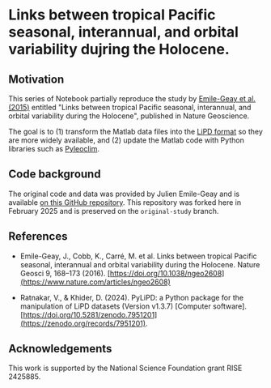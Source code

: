 # Links between tropical Pacific seasonal, interannual, and orbital variability dujring the Holocene. 

## Motivation

This series of Notebook partially reproduce the study by [Emile-Geay et al. (2015)](https://www.nature.com/articles/ngeo2608) entitled "Links between tropical Pacific seasonal, interannual, and orbital variability during the Holocene", published in Nature Geoscience. 

The goal is to (1) transform the Matlab data files into the [LiPD format](https://lipd.net) so they are more widely available, and (2) update the Matlab code with Python libraries such as [Pyleoclim](https://pyleoclim-util.readthedocs.io/en/latest/). 

## Code background

The original code and data was provided by Julien Emile-Geay and is available [on this GitHub repository](https://github.com/CommonClimate/EmileGeay_NatGeo2015). This repository was forked here in February 2025 and is preserved on the `original-study` branch. 

## References

* Emile-Geay, J., Cobb, K., Carré, M. et al. Links between tropical Pacific seasonal, interannual and orbital variability during the Holocene. Nature Geosci 9, 168–173 (2016). [https://doi.org/10.1038/ngeo2608](https://www.nature.com/articles/ngeo2608)

* Ratnakar, V., & Khider, D. (2024). PyLiPD: a Python package for the manipulation of LiPD datasets (Version v1.3.7) [Computer software]. [https://doi.org/10.5281/zenodo.7951201](https://zenodo.org/records/7951201). 

## Acknowledgements

This work is supported by the National Science Foundation grant RISE 2425885. 
